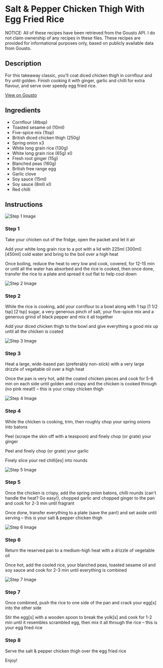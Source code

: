 # Salt & Pepper Chicken Thigh With Egg Fried Rice

NOTICE: All of these recipes have been retrieved from the Gousto API. I do not claim ownership of any recipes in these files. These recipes are provided for informational purposes only, based on publicly available data from Gousto.

## Description

For this takeaway classic, you'll coat diced chicken thigh in cornflour and fry until golden. Finish cooking it with ginger, garlic and chilli for extra flavour, and serve over speedy egg fried rice.


[View on Gousto](https://www.gousto.co.uk/recipes/cookbook/salt-pepper-chicken-with-egg-fried-rice)

## Ingredients

- Cornflour (4tbsp)
- Toasted sesame oil (10ml)
- Five-spice mix (1tsp)
- British diced chicken thigh (250g)
- Spring onion x3
- White long grain rice (130g)
- White long grain rice (65g) x0
- Fresh root ginger (15g)
- Blanched peas (160g)
- British free range egg
- Garlic clove
- Soy sauce (15ml)
- Soy sauce (8ml) x0
- Red chilli

## Instructions

![Step 1 Image](https://production-media.gousto.co.uk/cms/recipe-step-image/step-1-1581673741404-x200.jpg)

### Step 1

Take your chicken out of the fridge, open the packet and let it air

Add your white long grain rice to a pot with a lid with 225ml <span class="text-purple">[300ml] </span><span class="text-danger">[450ml]</span> cold water and bring to the boil over a high heat

Once boiling, reduce the heat to very low and cook, covered, for 12-15 min or until all the water has absorbed and the rice is cooked, then once done, transfer the rice to a plate and spread it out flat to help cool down

![Step 2 Image](https://production-media.gousto.co.uk/cms/recipe-step-image/step-2-1581673621371-x200.jpg)

### Step 2

While the rice is cooking, add your cornflour to a bowl along with 1 tsp <span class="text-purple">[1 1/2 tsp]</span> <span class="text-danger">[2 tsp]</span> sugar, a very generous pinch of salt, your five-spice mix and a generous grind of black pepper and mix it all together

Add your diced chicken thigh to the bowl and give everything a good mix up until all the chicken is coated

![Step 3 Image](https://production-media.gousto.co.uk/cms/recipe-step-image/step-3-1581673625335-x200.jpg)

### Step 3

Heat a large, wide-based pan (preferably non-stick) with a very large drizzle of vegetable oil over a high heat

Once the pan is very hot, add the coated chicken pieces and cook for 5-6 min on each side until golden and crispy and the chicken is cooked through (no pink meat!) – this is your crispy chicken thigh

![Step 4 Image](https://production-media.gousto.co.uk/cms/recipe-step-image/Step-4-1581673629405-x200.jpg)

### Step 4

While the chicken is cooking, trim, then roughly chop your spring onions into batons

Peel (scrape the skin off with a teaspoon) and finely chop (or grate) your ginger

Peel and finely chop (or grate) your garlic

Finely slice your red chilli[es] into rounds

![Step 5 Image](https://production-media.gousto.co.uk/cms/recipe-step-image/step-5-1581673633430-x200.jpg)

### Step 5

Once the chicken is crispy, add the spring onion batons, chilli rounds (can't handle the heat? Go easy!), chopped garlic and chopped ginger to the pan and cook for 2-3 min until fragrant

Once done, transfer everything to a plate (save the pan!) and set aside until serving – this is your salt & pepper chicken thigh

![Step 6 Image](https://production-media.gousto.co.uk/cms/recipe-step-image/step-6-1581673637829-x200.jpg)

### Step 6

Return the reserved pan to a medium-high heat with a drizzle of vegetable oil

Once hot, add the cooled rice, your blanched peas, toasted sesame oil and soy sauce and cook for 2-3 min until everything is combined

![Step 7 Image](https://production-media.gousto.co.uk/cms/recipe-step-image/step-7-1581673642349-x200.jpg)

### Step 7

Once combined, push the rice to one side of the pan and crack your egg[s] into the other side

Stir the egg[s] with a wooden spoon to break the yolk[s] and cook for 1-2 min until it resembles scrambled egg, then mix it all through the rice – this is your egg fried rice

### Step 8

Serve the salt & pepper chicken thigh over the egg fried rice

Enjoy!

